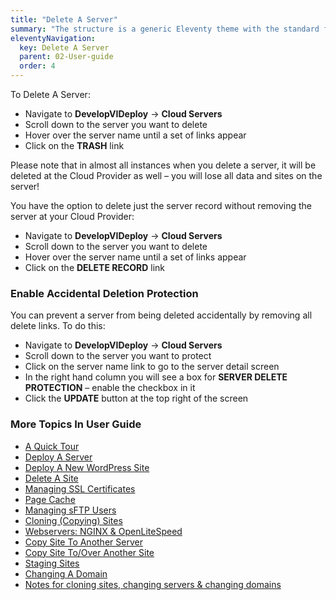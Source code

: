 ```yaml
---
title: "Delete A Server"
summary: "The structure is a generic Eleventy theme with the standard folder and file names."
eleventyNavigation:
  key: Delete A Server
  parent: 02-User-guide
  order: 4
---
```

To Delete A Server:

*  Navigate to **DevelopVIDeploy** → **Cloud Servers**
*  Scroll down to the server you want to delete
*  Hover over the server name until a set of links appear
*  Click on the **TRASH** link

Please note that in almost all instances when you delete a server, it will be deleted at the Cloud Provider as well – you will lose all data and sites on the server!

You have the option to delete just the server record without removing the server at your Cloud Provider:

*  Navigate to **DevelopVIDeploy** → **Cloud Servers**
*  Scroll down to the server you want to delete
*  Hover over the server name until a set of links appear
*  Click on the **DELETE RECORD** link

### Enable Accidental Deletion Protection

You can prevent a server from being deleted accidentally by removing all delete links. To do this:

*  Navigate to **DevelopVIDeploy** → **Cloud Servers**
*  Scroll down to the server you want to protect
*  Click on the server name link to go to the server detail screen
*  In the right hand column you will see a box for **SERVER DELETE PROTECTION** – enable the checkbox in it
*  Click the **UPDATE** button at the top right of the screen

### More Topics In User Guide

*  [A Quick Tour](https://web.archive.org/web/20240529141657/https://wpclouddeploy.com/documentation/wpcloud-deploy-user-guide/a-quick-tour/)
*  [Deploy A Server](https://web.archive.org/web/20240529141657/https://wpclouddeploy.com/documentation/wpcloud-deploy-user-guide/deploy-a-server/)
*  [Deploy A New WordPress Site](https://web.archive.org/web/20240529141657/https://wpclouddeploy.com/documentation/wpcloud-deploy-user-guide/add-a-new-wordpress-site/)
*  [Delete A Site](https://web.archive.org/web/20240529141657/https://wpclouddeploy.com/documentation/wpcloud-deploy-user-guide/delete-a-site/)
*  [Managing SSL Certificates](https://web.archive.org/web/20240529141657/https://wpclouddeploy.com/documentation/wpcloud-deploy-user-guide/enable-or-disable-ssl/)
*  [Page Cache](https://web.archive.org/web/20240529141657/https://wpclouddeploy.com/documentation/wpcloud-deploy-user-guide/page-cache/)
*  [Managing sFTP Users](https://web.archive.org/web/20240529141657/https://wpclouddeploy.com/documentation/wpcloud-deploy-user-guide/managing-sftp-users/)
*  [Cloning (Copying) Sites](https://web.archive.org/web/20240529141657/https://wpclouddeploy.com/documentation/wpcloud-deploy-user-guide/cloning-sites/)
*  [Webservers: NGINX & OpenLiteSpeed](https://web.archive.org/web/20240529141657/https://wpclouddeploy.com/documentation/wpcloud-deploy-user-guide/webservers-nginx-openlitespeed/)
*  [Copy Site To Another Server](https://web.archive.org/web/20240529141657/https://wpclouddeploy.com/documentation/wpcloud-deploy-user-guide/copy-site-to-another-server/)
*  [Copy Site To/Over Another Site](https://web.archive.org/web/20240529141657/https://wpclouddeploy.com/documentation/wpcloud-deploy-user-guide/copy-site-to-over-another-site/)
*  [Staging Sites](https://web.archive.org/web/20240529141657/https://wpclouddeploy.com/documentation/wpcloud-deploy-user-guide/staging-sites/)
*  [Changing A Domain](https://web.archive.org/web/20240529141657/https://wpclouddeploy.com/documentation/wpcloud-deploy-user-guide/changing-a-domain/)
*  [Notes for cloning sites, changing servers & changing domains](https://web.archive.org/web/20240529141657/https://wpclouddeploy.com/documentation/wpcloud-deploy-user-guide/considerations-and-gotchas-when-cloning-sites-changing-servers-and-or-changing-domains/)

